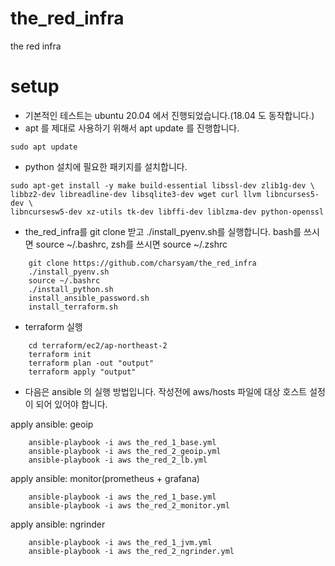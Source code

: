 # the_red_infra
the red infra

# setup

* 기본적인 테스트는 ubuntu 20.04 에서 진행되었습니다.(18.04 도 동작합니다.)
* apt 를 제대로 사용하기 위해서 apt update 를 진행합니다.

```
sudo apt update
```

* python 설치에 필요한 패키지를 설치합니다.

```
sudo apt-get install -y make build-essential libssl-dev zlib1g-dev \
libbz2-dev libreadline-dev libsqlite3-dev wget curl llvm libncurses5-dev \
libncursesw5-dev xz-utils tk-dev libffi-dev liblzma-dev python-openssl
```

* the_red_infra를 git clone 받고 ./install_pyenv.sh를 실행합니다. bash를 쓰시면 source ~/.bashrc, zsh를 쓰시면 source ~/.zshrc

```
	git clone https://github.com/charsyam/the_red_infra
	./install_pyenv.sh
	source ~/.bashrc
	./install_python.sh
    install_ansible_password.sh    
	install_terraform.sh	
```

* terraform 실행
```
    cd terraform/ec2/ap-northeast-2
    terraform init
    terraform plan -out "output"
    terraform apply "output"
```

* 다음은 ansible 의 실행 방법입니다. 작성전에 aws/hosts 파일에 대상 호스트 설정이 되어 있어야 합니다.

apply ansible: geoip
```
    ansible-playbook -i aws the_red_1_base.yml
    ansible-playbook -i aws the_red_2_geoip.yml
    ansible-playbook -i aws the_red_2_lb.yml
```

apply ansible: monitor(prometheus + grafana)
```
    ansible-playbook -i aws the_red_1_base.yml
    ansible-playbook -i aws the_red_2_monitor.yml
```

apply ansible: ngrinder
```
    ansible-playbook -i aws the_red_1_jvm.yml
    ansible-playbook -i aws the_red_2_ngrinder.yml
```
